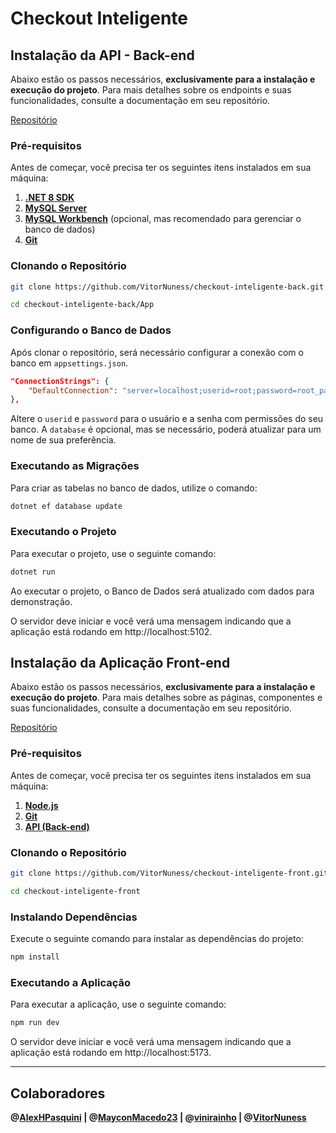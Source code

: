 # Checkout Inteligente

## Instalação da API - Back-end

Abaixo estão os passos necessários, **exclusivamente para a instalação e execução do projeto**. Para mais detalhes sobre os endpoints e suas funcionalidades, consulte a documentação em seu repositório.

[Repositório](https://github.com/VitorNuness/checkout-inteligente-back)

### Pré-requisitos

Antes de começar, você precisa ter os seguintes itens instalados em sua máquina:

1. **[.NET 8 SDK](https://dotnet.microsoft.com/download/dotnet/8.0)**
2. **[MySQL Server](https://dev.mysql.com/downloads/mysql/)**
3. **[MySQL Workbench](https://dev.mysql.com/downloads/workbench/)** (opcional, mas recomendado para gerenciar o banco de dados)
4. **[Git](https://git-scm.com/downloads)**

### Clonando o Repositório

```bash
git clone https://github.com/VitorNuness/checkout-inteligente-back.git

cd checkout-inteligente-back/App
```

### Configurando o Banco de Dados

Após clonar o repositório, será necessário configurar a conexão com o banco em `appsettings.json`.

```json
"ConnectionStrings": {
    "DefaultConnection": "server=localhost;userid=root;password=root_password;database=checkout"
},
```

Altere o `userid` e `password` para o usuário e a senha com permissões do seu banco. A `database` é opcional, mas se necessário, poderá atualizar para um nome de sua preferência.

### Executando as Migrações

Para criar as tabelas no banco de dados, utilize o comando:

```bash
dotnet ef database update
```

### Executando o Projeto

Para executar o projeto, use o seguinte comando:

```bash
dotnet run
```

Ao executar o projeto, o Banco de Dados será atualizado com dados para demonstração.

O servidor deve iniciar e você verá uma mensagem indicando que a aplicação está rodando em http://localhost:5102.

## Instalação da Aplicação Front-end

Abaixo estão os passos necessários, **exclusivamente para a instalação e execução do projeto**. Para mais detalhes sobre as páginas, componentes e suas funcionalidades, consulte a documentação em seu repositório.

[Repositório](https://github.com/VitorNuness/checkout-inteligente-front)

### Pré-requisitos

Antes de começar, você precisa ter os seguintes itens instalados em sua máquina:

1. **[Node.js](https://nodejs.org/)**
2. **[Git](https://git-scm.com/downloads)**
3. **[API (Back-end)](#instalação-da-api---back-end)**

### Clonando o Repositório

```bash
git clone https://github.com/VitorNuness/checkout-inteligente-front.git

cd checkout-inteligente-front
```

### Instalando Dependências

Execute o seguinte comando para instalar as dependências do projeto:

```bash
npm install
```

### Executando a Aplicação

Para executar a aplicação, use o seguinte comando:

```bash
npm run dev
```

O servidor deve iniciar e você verá uma mensagem indicando que a aplicação está rodando em http://localhost:5173.

---

## Colaboradores

**@[AlexHPasquini](https://github.com/AlexHPasquini) | @[MayconMacedo23](https://github.com/MayconMacedo23) | @[vinirainho](https://github.com/vinirainho) | @[VitorNuness](https://github.com/VitorNuness)**
